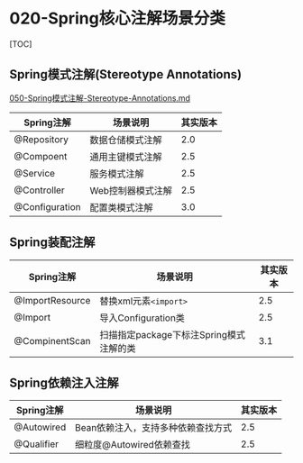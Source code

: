 

# 020-Spring核心注解场景分类

[TOC]

## Spring模式注解(Stereotype Annotations)

[050-Spring模式注解-Stereotype-Annotations.md](050-Spring模式注解-Stereotype-Annotations.md) 

| Spring注解     | 场景说明          | 其实版本 |
| -------------- | ----------------- | -------- |
| @Repository    | 数据仓储模式注解  | 2.0      |
| @Compoent      | 通用主键模式注解  | 2.5      |
| @Service       | 服务模式注解      | 2.5      |
| @Controller    | Web控制器模式注解 | 2.5      |
| @Configuration | 配置类模式注解    | 3.0      |

## Spring装配注解

| Spring注解      | 场景说明                                | 其实版本 |
| --------------- | --------------------------------------- | -------- |
| @ImportResource | 替换xml元素`<import>`                   | 2.5      |
| @Import         | 导入Configuration类                     | 2.5      |
| @CompinentScan  | 扫描指定package下标注Spring模式注解的类 | 3.1      |

## Spring依赖注入注解

| Spring注解 | 场景说明                           | 其实版本 |
| ---------- | ---------------------------------- | -------- |
| @Autowired | Bean依赖注入，支持多种依赖查找方式 | 2.5      |
| @Qualifier | 细粒度@Autowired依赖查找           | 2.5      |

